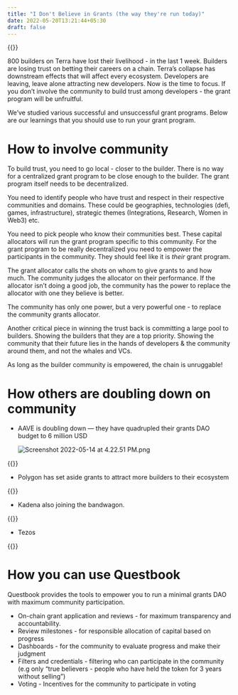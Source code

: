 ```yaml
---
title: "I Don't Believe in Grants (the way they're run today)"
date: 2022-05-20T13:21:44+05:30
draft: false
---
```


{{<tweet user="Flynnjamm" id="1525491125041123328">}}

800 builders on Terra have lost their livelihood  - in the last 1 week. Builders are losing trust on betting their careers on a chain. Terra’s collapse has downstream effects that will affect every ecosystem. Developers are leaving, leave alone attracting new developers. Now is the time to focus. If you don’t involve the community to build trust among developers - the grant program will be unfruitful. 

We’ve studied various successful and unsuccessful grant programs. Below are our learnings that you should use to run your grant program.

# How to involve community

To build trust, you need to go local - closer to the builder. There is no way for a centralized grant program to be close enough to the builder. The grant program itself needs to be decentralized. 

You need to identify people who have trust and respect in their respective communities and domains. These could be geographies, technologies (defi, games, infrastructure), strategic themes (Integrations, Research, Women in Web3)  etc. 

You need to pick people who know their communities best. These capital allocators will run the grant program specific to this community. For the grant program to be really decentralized you need to empower the participants in the community. They should feel like it is *their* grant program. 

The grant allocator calls the shots on whom to give grants to and how much. The community judges the allocator on their performance. If the allocator isn’t doing a good job, the community has the power to replace the allocator with one they believe is better. 

The community has only one power, but a very powerful one - to replace the community grants allocator.

Another critical piece in winning the trust back is committing a large pool to builders. Showing the builders that they are a top priority. Showing the community that their future lies in the hands of developers & the community around them, and not the whales and VCs.

As long as the builder community is empowered, the chain is unruggable!

# How others are doubling down on community

- AAVE is doubling down — they have quadrupled their grants DAO budget to 6 million USD
    
    ![Screenshot 2022-05-14 at 4.22.51 PM.png](../images/aave-grants-screenshot.png)
    
{{<tweet user="HelloShreyas" id="1524243522513252353">}}

- Polygon has set aside grants to attract more builders to their ecosystem

{{<tweet user="sandeepnailwal" id="1525196872394194944">}}

- Kadena also joining the bandwagon.

{{<tweet user="rMarcusAurelius" id="1525143912234504194">}}

- Tezos

{{<tweet user="Axel_Roffi" id="1524396772625469440">}}

# How you can use Questbook

Questbook provides the tools to empower you to run a minimal grants DAO with maximum community participation. 

- On-chain grant application and reviews - for maximum transparency and accountability.
- Review milestones - for responsible allocation of capital based on progress
- Dashboards - for the community to evaluate progress and make their judgment
- Filters and credentials - filtering who can participate in the community (e.g only “true believers - people who have held the token for 3 years without selling”)
- Voting - Incentives for the community to participate in voting
